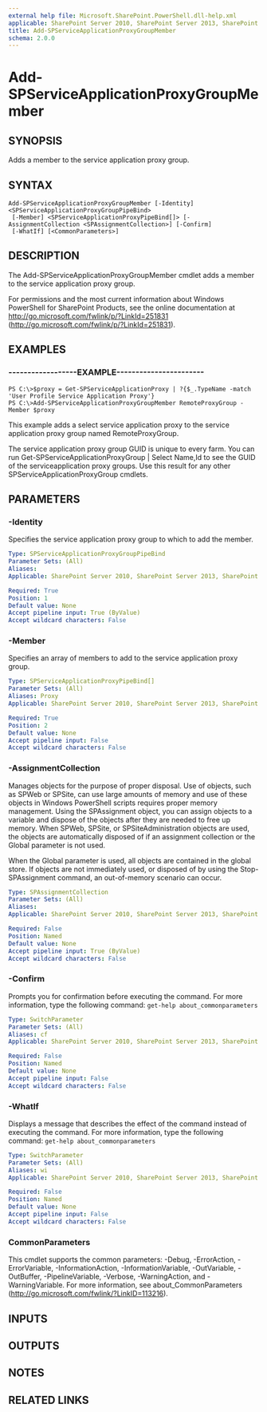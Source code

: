 ```yaml
---
external help file: Microsoft.SharePoint.PowerShell.dll-help.xml
applicable: SharePoint Server 2010, SharePoint Server 2013, SharePoint Server 2016, SharePoint Server 2019
title: Add-SPServiceApplicationProxyGroupMember
schema: 2.0.0
---
```


# Add-SPServiceApplicationProxyGroupMember

## SYNOPSIS

Adds a member to the service application proxy group.



## SYNTAX

```
Add-SPServiceApplicationProxyGroupMember [-Identity] <SPServiceApplicationProxyGroupPipeBind>
 [-Member] <SPServiceApplicationProxyPipeBind[]> [-AssignmentCollection <SPAssignmentCollection>] [-Confirm]
 [-WhatIf] [<CommonParameters>]
```

## DESCRIPTION
The Add-SPServiceApplicationProxyGroupMember cmdlet adds a member to the service application proxy group.

For permissions and the most current information about Windows PowerShell for SharePoint Products, see the online documentation at http://go.microsoft.com/fwlink/p/?LinkId=251831 (http://go.microsoft.com/fwlink/p/?LinkId=251831).

## EXAMPLES

### ------------------EXAMPLE----------------------- 
```
PS C:\>$proxy = Get-SPServiceApplicationProxy | ?{$_.TypeName -match 'User Profile Service Application Proxy'}
PS C:\>Add-SPServiceApplicationProxyGroupMember RemoteProxyGroup -Member $proxy
```

This example adds a select service application proxy to the service application proxy group named RemoteProxyGroup.

The service application proxy group GUID is unique to every farm.
You can run Get-SPServiceApplicationProxyGroup | Select Name,Id to see the GUID of the serviceapplication proxy groups.
Use this result for any other SPServiceApplicationProxyGroup cmdlets.

## PARAMETERS

### -Identity
Specifies the service application proxy group to which to add the member.

```yaml
Type: SPServiceApplicationProxyGroupPipeBind
Parameter Sets: (All)
Aliases: 
Applicable: SharePoint Server 2010, SharePoint Server 2013, SharePoint Server 2016, SharePoint Server 2019

Required: True
Position: 1
Default value: None
Accept pipeline input: True (ByValue)
Accept wildcard characters: False
```

### -Member
Specifies an array of members to add to the service application proxy group.

```yaml
Type: SPServiceApplicationProxyPipeBind[]
Parameter Sets: (All)
Aliases: Proxy
Applicable: SharePoint Server 2010, SharePoint Server 2013, SharePoint Server 2016, SharePoint Server 2019

Required: True
Position: 2
Default value: None
Accept pipeline input: False
Accept wildcard characters: False
```

### -AssignmentCollection
Manages objects for the purpose of proper disposal.
Use of objects, such as SPWeb or SPSite, can use large amounts of memory and use of these objects in Windows PowerShell scripts requires proper memory management.
Using the SPAssignment object, you can assign objects to a variable and dispose of the objects after they are needed to free up memory.
When SPWeb, SPSite, or SPSiteAdministration objects are used, the objects are automatically disposed of if an assignment collection or the Global parameter is not used.

When the Global parameter is used, all objects are contained in the global store.
If objects are not immediately used, or disposed of by using the Stop-SPAssignment command, an out-of-memory scenario can occur.

```yaml
Type: SPAssignmentCollection
Parameter Sets: (All)
Aliases: 
Applicable: SharePoint Server 2010, SharePoint Server 2013, SharePoint Server 2016, SharePoint Server 2019

Required: False
Position: Named
Default value: None
Accept pipeline input: True (ByValue)
Accept wildcard characters: False
```

### -Confirm
Prompts you for confirmation before executing the command.
For more information, type the following command: `get-help about_commonparameters`

```yaml
Type: SwitchParameter
Parameter Sets: (All)
Aliases: cf
Applicable: SharePoint Server 2010, SharePoint Server 2013, SharePoint Server 2016, SharePoint Server 2019

Required: False
Position: Named
Default value: None
Accept pipeline input: False
Accept wildcard characters: False
```

### -WhatIf
Displays a message that describes the effect of the command instead of executing the command.
For more information, type the following command: `get-help about_commonparameters`

```yaml
Type: SwitchParameter
Parameter Sets: (All)
Aliases: wi
Applicable: SharePoint Server 2010, SharePoint Server 2013, SharePoint Server 2016, SharePoint Server 2019

Required: False
Position: Named
Default value: None
Accept pipeline input: False
Accept wildcard characters: False
```

### CommonParameters
This cmdlet supports the common parameters: -Debug, -ErrorAction, -ErrorVariable, -InformationAction, -InformationVariable, -OutVariable, -OutBuffer, -PipelineVariable, -Verbose, -WarningAction, and -WarningVariable. For more information, see about_CommonParameters (http://go.microsoft.com/fwlink/?LinkID=113216).

## INPUTS

## OUTPUTS

## NOTES

## RELATED LINKS

